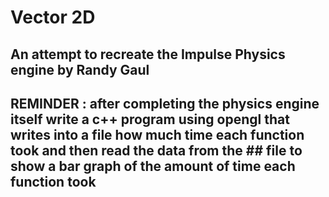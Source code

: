 # Vector 2D
 
## An attempt to recreate the Impulse Physics engine by Randy Gaul

## REMINDER : after completing the physics engine itself write a c++ program using opengl that writes into a file how much time each function took and then read the data from the ##            file to show a bar graph of the amount of time each function took
